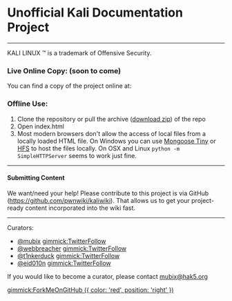 # Unofficial Kali Documentation Project

- - - - - - 

KALI LINUX ™ is a trademark of Offensive Security.

### Live Online Copy: (soon to come)

You can find a copy of the project online at: 
### Offline Use:

  1. Clone the repository or pull the archive ([download zip](https://github.com/pwnwiki/kaliwiki/archive/master.zip)) of the repo
  2. Open index.html
  3. Most modern browsers don't allow the access of local files from a locally loaded HTML file. On Windows you can use [Mongoose Tiny](http://cesanta.com/downloads.html) or [HFS](http://www.rejetto.com/hfs/) to host the files locally. On OSX and Linux `python -m SimpleHTTPServer` seems to work just fine.

- - - - - -
#### Submitting Content
We want/need your help! Please contribute to this project is via GitHub (https://github.com/pwnwiki/kaliwiki). That allows us to get your project-ready content incorporated into the wiki fast.

- - - - - -
Curators:

  * [@mubix](https://twitter.com/mubix) [gimmick:TwitterFollow](@mubix)
  * [@webbreacher](https://twitter.com/webbreacher) [gimmick:TwitterFollow](@webbreacher)
  * [@t1nkerduck](https://twitter.com/t1nkerduck) [gimmick:TwitterFollow](@t1nkerduck)
  * [@eid010n](https://twitter.com/eid010n) [gimmick:TwitterFollow](@eid010n)

  
If you would like to become a curator, please contact [mubix@hak5.org](mailto:mubix@hak5.org)

[gimmick:ForkMeOnGitHub ({ color: 'red',  position: 'right' })](http://www.github.com/pwnwiki/kaliwiki/)

